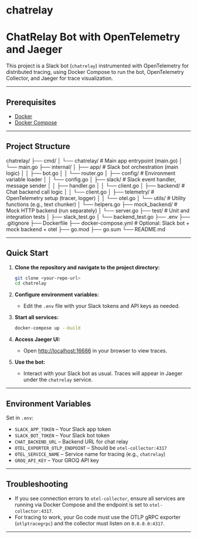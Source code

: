 # chatrelay
# ChatRelay Bot with OpenTelemetry and Jaeger

This project is a Slack bot (`chatrelay`) instrumented with OpenTelemetry for distributed tracing, using Docker Compose to run the bot, OpenTelemetry Collector, and Jaeger for trace visualization.

---

## Prerequisites

- [Docker](https://www.docker.com/products/docker-desktop)
- [Docker Compose](https://docs.docker.com/compose/)

---

## Project Structure

chatrelay/
├── cmd/
│   └── chatrelay/          # Main app entrypoint (main.go)
│       └── main.go
├── internal/
│   ├── app/                # Slack bot orchestration (main logic)
│   │   ├── bot.go
│   │   └── router.go
│   ├── config/             # Environment variable loader
│   │   └── config.go
│   ├── slack/              # Slack event handler, message sender
│   │   ├── handler.go
│   │   └── client.go
│   ├── backend/            # Chat backend call logic
│   │   └── client.go
│   ├── telemetry/          # OpenTelemetry setup (tracer, logger)
│   │   └── otel.go
│   └── utils/              # Utility functions (e.g., text chunker)
│       └── helpers.go
├── mock_backend/           # Mock HTTP backend (run separately)
│   └── server.go
├── test/                   # Unit and integration tests
│   ├── slack_test.go
│   └── backend_test.go
├── .env
├── .gitignore
├── Dockerfile
├── docker-compose.yml      # Optional: Slack bot + mock backend + otel
├── go.mod
├── go.sum
└── README.md

---

## Quick Start

1. **Clone the repository and navigate to the project directory:**
   ```sh
   git clone <your-repo-url>
   cd chatrelay
   ```

2. **Configure environment variables:**
   - Edit the `.env` file with your Slack tokens and API keys as needed.

3. **Start all services:**
   ```sh
   docker-compose up --build
   ```

4. **Access Jaeger UI:**
   - Open [http://localhost:16686](http://localhost:16686) in your browser to view traces.

5. **Use the bot:**
   - Interact with your Slack bot as usual. Traces will appear in Jaeger under the `chatrelay` service.

---

## Environment Variables

Set in `.env`:

- `SLACK_APP_TOKEN` – Your Slack app token
- `SLACK_BOT_TOKEN` – Your Slack bot token
- `CHAT_BACKEND_URL` – Backend URL for chat relay
- `OTEL_EXPORTER_OTLP_ENDPOINT` – Should be `otel-collector:4317`
- `OTEL_SERVICE_NAME` – Service name for tracing (e.g., `chatrelay`)
- `GROQ_API_KEY` – Your GROQ API key

---

## Troubleshooting

- If you see connection errors to `otel-collector`, ensure all services are running via Docker Compose and the endpoint is set to `otel-collector:4317`.
- For tracing to work, your Go code must use the OTLP gRPC exporter (`otlptracegrpc`) and the collector must listen on `0.0.0.0:4317`.

---
